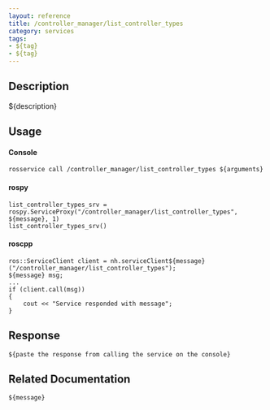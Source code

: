 ```yaml
---
layout: reference
title: /controller_manager/list_controller_types
category: services
tags: 
- ${tag} 
- ${tag}
---
```


## Description
${description}

## Usage
#### Console
```
rosservice call /controller_manager/list_controller_types ${arguments}
```

#### rospy
```
list_controller_types_srv = rospy.ServiceProxy("/controller_manager/list_controller_types", ${message}, 1)
list_controller_types_srv()
```

#### roscpp
```
ros::ServiceClient client = nh.serviceClient${message}("/controller_manager/list_controller_types");
${message} msg;
...
if (client.call(msg))
{
    cout << "Service responded with message";
}
```

## Response
```
${paste the response from calling the service on the console}
```

## Related Documentation
``${message}``